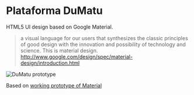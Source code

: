 # Plataforma DuMatu

HTML5 UI design based on Google Material.

> a visual language for our users that synthesizes the classic principles of good design with the innovation and possibility of technology and science. This is material design.
> http://www.google.com/design/spec/material-design/introduction.html

![DuMatu prototype](https://nimbus.everhelper.me/client/notes/share/224013/U8owm2KK8D91uGHk7EHhA50b9hgvkE16)

Based on [working prototype of Material](http://daemonite.github.io/material/)
